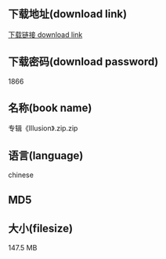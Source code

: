 ## 下载地址(download link)
[下载链接 download link](https://tutu365.netlify.app/?s=%E4%B8%93%E8%BE%91%E3%80%8AIllusion%E3%80%8B.zip)

## 下载密码(download password)
1866

## 名称(book name)
专辑《Illusion》.zip.zip

## 语言(language)
chinese

## MD5


## 大小(filesize)
147.5 MB
